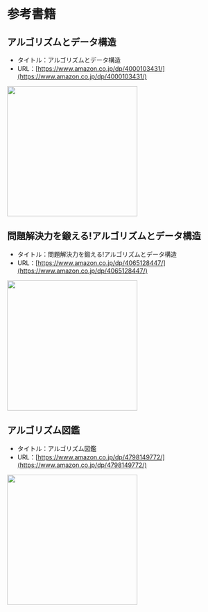 # 参考書籍

## アルゴリズムとデータ構造

- タイトル：アルゴリズムとデータ構造
- URL：[https://www.amazon.co.jp/dp/4000103431/](https://www.amazon.co.jp/dp/4000103431/)

<div>
    <img src="https://images-na.ssl-images-amazon.com/images/I/41lM1rzG12L._SX342_BO1,204,203,200_.jpg" width=300">
</div>

## 問題解決力を鍛える!アルゴリズムとデータ構造

- タイトル：問題解決力を鍛える!アルゴリズムとデータ構造
- URL：[https://www.amazon.co.jp/dp/4065128447/](https://www.amazon.co.jp/dp/4065128447/)

<div>
    <img src="https://images-na.ssl-images-amazon.com/images/I/51OK2x1LvbL._SX348_BO1,204,203,200_.jpg" width=300">
</div>

## アルゴリズム図鑑

- タイトル：アルゴリズム図鑑
- URL：[https://www.amazon.co.jp/dp/4798149772/](https://www.amazon.co.jp/dp/4798149772/)

<div>
    <img src="https://images-na.ssl-images-amazon.com/images/I/51Igz5EAVfL._SX394_BO1,204,203,200_.jpg" width=300">
</div>
